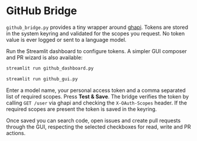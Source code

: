 # GitHub Bridge

`github_bridge.py` provides a tiny wrapper around [ghapi](https://github.com/fastai/ghapi).
Tokens are stored in the system keyring and validated for the scopes you request.
No token value is ever logged or sent to a language model.

Run the Streamlit dashboard to configure tokens. A simpler GUI composer and PR wizard is also available:

```bash
streamlit run github_dashboard.py
```
```bash
streamlit run github_gui.py
```

Enter a model name, your personal access token and a comma separated list of
required scopes. Press **Test & Save**. The bridge verifies the token by
calling `GET /user` via ghapi and checking the `X-OAuth-Scopes` header. If the
required scopes are present the token is saved in the keyring.

Once saved you can search code, open issues and create pull requests through the
GUI, respecting the selected checkboxes for read, write and PR actions.
